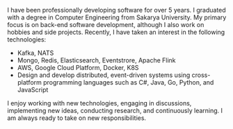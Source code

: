 I have been professionally developing software for over 5 years. I graduated with a degree in Computer Engineering from Sakarya University.
My primary focus is on back-end software development, although I also work on hobbies and side projects. Recently, I have taken an interest in the following technologies:

* Kafka, NATS
* Mongo, Redis, Elasticsearch, Eventstrore, Apache Flink
* AWS, Google Cloud Platform, Docker, K8S
* Design and develop distributed, event-driven systems using cross-platform programming languages such as C#, Java, Go, Python, and JavaScript

I enjoy working with new technologies, engaging in discussions, implementing new ideas, conducting research, and continuously learning. I am always ready to take on new responsibilities.
